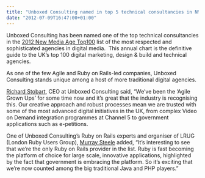 ```yaml
---
title: "Unboxed Consulting named in top 5 technical consultancies in NMA Top100 2012"
date: "2012-07-09T16:47:00+01:00"
---
```


<p>Unboxed Consulting has been named one of the top technical consultancies in the <a href="http://top100.nma.co.uk/">2012 New Media Age Top100</a> list of the most respected and sophisticated agencies in digital media.&nbsp; This annual chart is the definitive guide to the UK&rsquo;s top 100 digital marketing, design &amp; build and technical agencies.</p>

<p>As one of the few Agile and Ruby on Rails-led companies, Unboxed Consulting stands unique among a host of more traditional digital agencies.</p>

<p><a href="/people#richard-stobart">Richard Stobart</a>, CEO at Unboxed Consulting said, &ldquo;We&rsquo;ve been the &lsquo;Agile Grown Ups&rsquo; for some time now and it&rsquo;s great that the industry is recognising this. Our creative approach and robust processes mean we are trusted with some of the most advanced digital initiatives in the UK, from complex Video on Demand integration programmes at Channel 5 to government applications such as e-petitions.</p>

<p>One of Unboxed Consulting&rsquo;s Ruby on Rails experts and organiser of LRUG (London Ruby Users Group), <a href="/people#murray-steele">Murray Steele</a> added, &ldquo;It&rsquo;s interesting to see that we&rsquo;re the only Ruby on Rails provider in the list. Ruby is fast becoming the platform of choice for large scale, innovative applications, highlighted by the fact that government is embracing the platform. So it&rsquo;s exciting that we&rsquo;re now counted among the big traditional Java and PHP players.&rdquo;</p>

